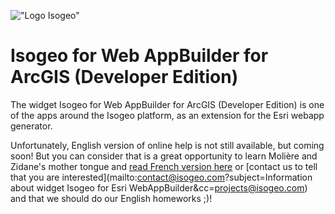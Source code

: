 !["Logo Isogeo"](http://www.isogeo.com/images/logo.png)

# Isogeo for Web AppBuilder for ArcGIS \(Developer Edition\)

The widget Isogeo for Web AppBuilder for ArcGIS \(Developer Edition\) is one of the apps around the Isogeo platform, as an extension for the Esri webapp generator.

Unfortunately, English version of online help is not still available, but coming soon! But you can consider that is a great opportunity to learn Molière and Zidane's mother tongue and [read French version here](https://isogeo.gitbooks.io/app-widget-esri-webappbuilder/content) or [contact us to tell that you are interested](mailto:contact@isogeo.com?subject=Information about widget Isogeo for Esri WebAppBuilder&cc=projects@isogeo.com) and that we should do our English homeworks ;\)!

